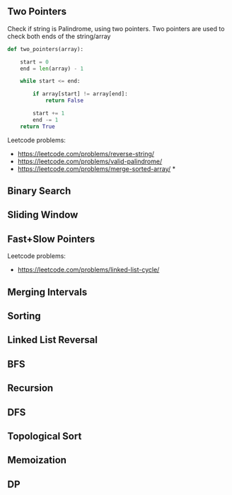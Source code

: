 ## Two Pointers 

Check if string is Palindrome, using two pointers.
Two pointers are used to check both ends of the string/array
```python
def two_pointers(array):

    start = 0
    end = len(array) - 1

    while start <= end:

        if array[start] != array[end]:
            return False

        start += 1
        end -= 1
    return True
```

Leetcode problems:
- https://leetcode.com/problems/reverse-string/
- https://leetcode.com/problems/valid-palindrome/
- https://leetcode.com/problems/merge-sorted-array/ *


## Binary Search 

## Sliding Window

## Fast+Slow Pointers 

Leetcode problems:
- https://leetcode.com/problems/linked-list-cycle/

## Merging Intervals 

## Sorting 

## Linked List Reversal 

## BFS 

## Recursion 

## DFS 

## Topological Sort 

## Memoization 

## DP
